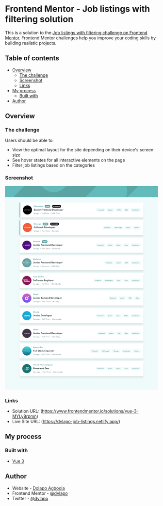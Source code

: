 # Frontend Mentor - Job listings with filtering solution

This is a solution to the [Job listings with filtering challenge on Frontend Mentor](https://www.frontendmentor.io/challenges/job-listings-with-filtering-ivstIPCt). Frontend Mentor challenges help you improve your coding skills by building realistic projects.

## Table of contents

- [Overview](#overview)
  - [The challenge](#the-challenge)
  - [Screenshot](#screenshot)
  - [Links](#links)
- [My process](#my-process)
  - [Built with](#built-with)
- [Author](#author)

## Overview

### The challenge

Users should be able to:

- View the optimal layout for the site depending on their device's screen size
- See hover states for all interactive elements on the page
- Filter job listings based on the categories

### Screenshot

![](./public/assets/screenshot.png)

### Links

- Solution URL: (https://www.frontendmentor.io/solutions/vue-3-MYLy8rpmn)
- Live Site URL: (https://dvlapo-job-listings.netlify.app/)

## My process

### Built with

- [Vue 3](https://v3.vuejs.org/)

## Author

- Website - [Dolapo Agboola](https://dvlapo.netlify.app/)
- Frontend Mentor - [@dvlapo](https://www.frontendmentor.io/profile/dvlapo)
- Twitter - [@dvlapo](https://www.twitter.com/dvlapo)

